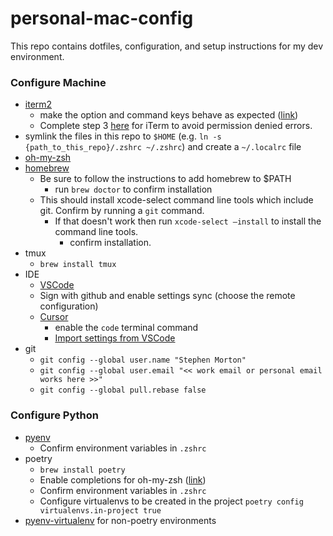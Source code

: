 # personal-mac-config

This repo contains dotfiles, configuration, and setup instructions for my dev environment.

### Configure Machine

- [iterm2](https://iterm2.com/)
  - make the option and command keys behave as expected ([link](https://coderwall.com/p/ds2dha/word-line-deletion-and-navigation-shortcuts-in-iterm2))
  - Complete step 3 [here](https://iboysoft.com/howto/fix-zsh-permission-denied-in-mac-terminal.html) for iTerm to avoid permission denied errors.
- symlink the files in this repo to `$HOME` (e.g. `ln -s {path_to_this_repo}/.zshrc ~/.zshrc`) and create a `~/.localrc` file
- [oh-my-zsh](https://ohmyz.sh/)
- [homebrew](https://brew.sh/)
  - Be sure to follow the instructions to add homebrew to $PATH
    - run `brew doctor` to confirm installation
  - This should install xcode-select command line tools which include git. Confirm by running a `git` command.
    - If that doesn't work then run `xcode-select —install` to install the command line tools.
      - confirm installation.
- tmux
  - `brew install tmux`
- IDE
  - [VSCode](https://code.visualstudio.com/docs/setup/mac)
  - Sign with github and enable settings sync (choose the remote configuration)
  - [Cursor](https://www.cursor.com/docs/getting-started/installation/macos)
    - enable the `code` terminal command
    - [Import settings from VSCode](https://docs.cursor.com/en/guides/migration/vscode)
- git
  - `git config --global user.name "Stephen Morton"`
  - `git config --global user.email "<< work email or personal email works here >>"`
  - `git config --global pull.rebase false`

### Configure Python

- [pyenv](https://github.com/pyenv/pyenv?tab=readme-ov-file#homebrew-in-macos)
  - Confirm environment variables in `.zshrc`
- poetry
  - `brew install poetry`
  - Enable completions for oh-my-zsh ([link](https://python-poetry.org/docs/#enable-tab-completion-for-bash-fish-or-zsh))
  - Confirm environment variables in `.zshrc`
  - Configure virtualenvs to be created in the project `poetry config virtualenvs.in-project true`
- [pyenv-virtualenv](https://github.com/pyenv/pyenv-virtualenv?tab=readme-ov-file#installing-with-homebrew-for-macos-users) for non-poetry environments
